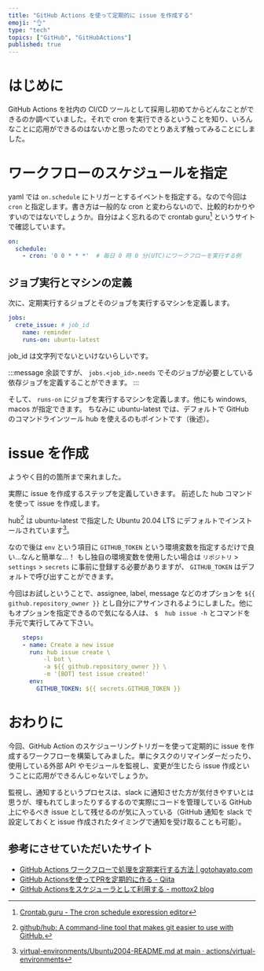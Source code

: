 ```yaml
---
title: "GitHub Actions を使って定期的に issue を作成する"
emoji: "👌"
type: "tech"
topics: ["GitHub", "GitHubActions"]
published: true
---
```

# はじめに

GitHub Actions を社内の CI/CD ツールとして採用し初めてからどんなことができるのか調べていました。それで cron を実行できるということを知り、いろんなことに応用ができるのはないかと思ったのでとりあえず触ってみることにしました。

# ワークフローのスケジュールを指定

yaml では `on.schedule` にトリガーとするイベントを指定する。なので今回は `cron` と指定します。書き方は一般的な cron と変わらないので、比較的わかりやすいのではないでしょうか。自分はよく忘れるので crontab guru[^1] というサイトで確認しています。

```yml
on:
  schedule:
    - cron: '0 0 * * *'  # 毎日 0 時 0 分(UTC)にワークフローを実行する例
```

## ジョブ実行とマシンの定義

次に、定期実行するジョブとそのジョブを実行するマシンを定義します。

```yml
jobs:
  crete_issue: # job_id
    name: reminder
    runs-on: ubuntu-latest
```

job_id は文字列でないといけないらしいです。

:::message
余談ですが、 `jobs.<job_id>.needs` でそのジョブが必要としている依存ジョブを定義することができます。
:::

そして、 `runs-on` にジョブを実行するマシンを定義します。他にも windows, macos が指定できます。
ちなみに ubuntu-latest では、デフォルトで GitHub のコマンドラインツール hub を使えるのもポイントです（後述）。

# issue を作成

ようやく目的の箇所まで来れました。

実際に issue を作成するステップを定義していきます。
前述した hub コマンドを使って issue を作成します。

hub[^2] は ubuntu-latest で指定した Ubuntu 20.04 LTS にデフォルトでインストールされています[^3]。

なので後は `env` という項目に `GITHUB_TOKEN` という環境変数を指定するだけで良い…なんと簡単な…！
もし独自の環境変数を使用したい場合は `リポジトリ` > `settings` > `secrets` に事前に登録する必要がありますが、 `GITHUB_TOKEN` はデフォルトで呼び出すことができます。

今回はお試しということで、assignee, label, message などのオプションを `${{ github.repository_owner }}` とし自分にアサインされるようにしました。他にもオプションを指定できるので気になる人は、 `$  hub issue -h` とコマンドを手元で実行してみて下さい。

```yml
    steps:
    - name: Create a new issue
      run: hub issue create \
          -l bot \
          -a ${{ github.repository_owner }} \
          -m '[BOT] test issue created!'
      env:
        GITHUB_TOKEN: ${{ secrets.GITHUB_TOKEN }}
```

# おわりに

今回、GitHub Action のスケジューリングトリガーを使って定期的に issue を作成するワークフローを構築してみました。単にタスクのリマインダーだったり、使用している外部 API やモジュールを監視し、変更が生じたら issue 作成ということに応用ができるんじゃないでしょうか。

監視し、通知するというプロセスは、slack に通知させた方が気付きやすいとは思うが、埋もれてしまったりするするので実際にコードを管理している GitHub 上にやるべき issue として残せるのが気に入っている（GitHub 通知を slack で設定しておくと issue 作成されたタイミングで通知を受け取ることも可能）。

## 参考にさせていただいたサイト

- [GitHub Actions ワークフローで処理を定期実行する方法 \| gotohayato\.com](https://gotohayato.com/content/514/)
- [GitHub Actionsを使ってPRを定期的に作る \- Qiita](https://qiita.com/kotala_b/items/8bfc7f2e97abc4ca48a7)
- [GitHub Actionsをスケジューラとして利用する \- mottox2 blog](https://mottox2.com/posts/407)

[^1]:[Crontab\.guru \- The cron schedule expression editor](https://crontab.guru/)
[^2]:[github/hub: A command\-line tool that makes git easier to use with GitHub\.](https://github.com/github/hub)
[^3]:[virtual\-environments/Ubuntu2004\-README\.md at main · actions/virtual\-environments](https://github.com/actions/virtual-environments/blob/main/images/linux/Ubuntu2004-README.md#cli-tools)
